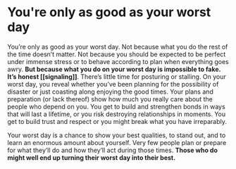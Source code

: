 # You're only as good as your worst day

You’re only as good as your worst day. Not because what you do the rest of the time doesn’t matter. Not because you should be expected to be perfect under immense stress or to behave according to plan when everything goes awry. **But because what you do on your worst day is impossible to fake. It’s honest [[signaling]]**. There’s little time for posturing or stalling. On your worst day, you reveal whether you’ve been planning for the possibility of disaster or just coasting along enjoying the good times. Your plans and preparation (or lack thereof) show how much you really care about the people who depend on you. You get to build and strengthen bonds in ways that will last a lifetime, or you risk destroying relationships in moments. You get to build trust and respect or you might break what you have irreparably.

Your worst day is a chance to show your best qualities, to stand out, and to learn an enormous amount about yourself. Very few people plan or prepare for what they’ll do and how they’ll act during those times. **Those who do might well end up turning their worst day into their best.**